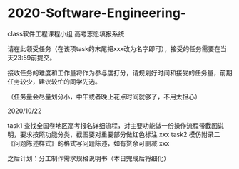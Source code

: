 # 2020-Software-Engineering-
class软件工程课程小组 高考志愿填报系统

请在此领受任务（在该项task的末尾把xxx改为名字即可），接受的任务需要在当天23:59前提交。

接收任务的难度和工作量将作为参与度打分，请规划好时间和接受的任务量，前期任务较少，建议较忙的同学先选。

（任务量会尽量划分小，中午或者晚上花点时间就够了，不用太担心）

2020/10/22

task1 查找全国卷地区高考报名详细流程，对主要功能做一份操作流程带截图说明，要求按照功能分类，截图要对重要部分做红色标注  xxx
task2 模仿附录二《问题陈述样式》的格式写问题陈述，如有赘余可删减 xxx

之后计划：分工制作需求规格说明书（本日完成后将细化）
